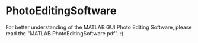 # PhotoEditingSoftware

For better understanding of the MATLAB GUI Photo Editing Software, please read the "MATLAB PhotoEditingSoftware.pdf". :)
